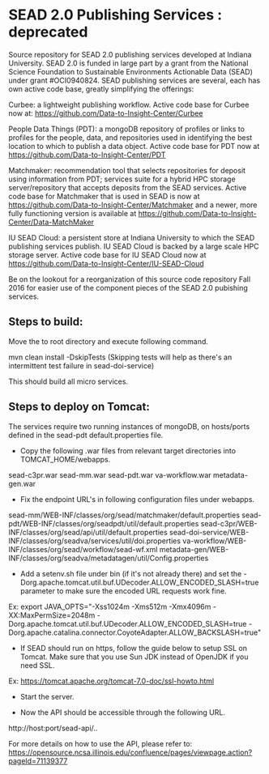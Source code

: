 SEAD 2.0 Publishing Services : deprecated
==========================================

Source repository for SEAD 2.0 publishing services developed at Indiana University. SEAD 2.0 is funded in large part by a grant from the National Science Foundation to Sustainable Environments Actionable Data (SEAD) under grant #OCI0940824.  SEAD publishing services are several, each has own active code base, greatly simplifying the offerings:

Curbee: a lightweight publishing workflow.  Active code base for Curbee now at: https://github.com/Data-to-Insight-Center/Curbee

People Data Things (PDT): a mongoDB repository of profiles or links to profiles for the people, data, and repositories used in identifying the best location to which to publish a data object. Active code base for PDT now at https://github.com/Data-to-Insight-Center/PDT

Matchmaker:  recommendation tool that selects repositories for deposit using information from PDT; services suite for a hybrid HPC storage server/repository that accepts deposits from the SEAD services.    Active code base for Matchmaker that is used in SEAD is now at  https://github.com/Data-to-Insight-Center/Matchmaker   and a newer, more fully functioning version is available at  https://github.com/Data-to-Insight-Center/Data-MatchMaker

IU SEAD Cloud:  a persistent store at Indiana University to which the SEAD publishing services publish.  IU SEAD Cloud is backed by a large scale HPC storage server. Active code base for IU SEAD Cloud now at https://github.com/Data-to-Insight-Center/IU-SEAD-Cloud 

Be on the lookout for a reorganization of this source code repository Fall 2016 for easier use of the component pieces of the SEAD 2.0 pubishing services.

Steps to build:
---------------

Move the to root directory and execute following command.

mvn clean install -DskipTests
(Skipping tests will help as there's an intermittent test failure in sead-doi-service)

This should build all micro services.

Steps to deploy on Tomcat:
--------------------------

The services require two running instances of mongoDB, on hosts/ports defined in the sead-pdt default.properties file.

* Copy the following .war files from relevant target directories into TOMCAT_HOME/webapps.

sead-c3pr.war
sead-mm.war
sead-pdt.war
va-workflow.war
metadata-gen.war


* Fix the endpoint URL's in following configuration files under webapps.

sead-mm/WEB-INF/classes/org/sead/matchmaker/default.properties
sead-pdt/WEB-INF/classes/org/seadpdt/util/default.properties
sead-c3pr/WEB-INF/classes/org/sead/api/util/default.properties
sead-doi-service/WEB-INF/classes/org/seadva/services/util/doi.properties
va-workflow/WEB-INF/classes/org/sead/workflow/sead-wf.xml
metadata-gen/WEB-INF/classes/org/seadva/metadatagen/util/Config.properties

* Add a setenv.sh file under bin (if it's not already there) and set the 
-Dorg.apache.tomcat.util.buf.UDecoder.ALLOW_ENCODED_SLASH=true parameter to make
sure the encoded URL requests work fine.

Ex: 
export JAVA_OPTS="-Xss1024m -Xms512m -Xmx4096m -XX:MaxPermSize=2048m -Dorg.apache.tomcat.util.buf.UDecoder.ALLOW_ENCODED_SLASH=true -Dorg.apache.catalina.connector.CoyoteAdapter.ALLOW_BACKSLASH=true"

* If SEAD should run on https, follow the guide below to setup SSL on Tomcat. Make sure that
you use Sun JDK instead of OpenJDK if you need SSL.

Ex:
https://tomcat.apache.org/tomcat-7.0-doc/ssl-howto.html

* Start the server.

* Now the API should be accessible through the following URL.

http://host:port/sead-api/..

For more details on how to use the API, please refer to:
https://opensource.ncsa.illinois.edu/confluence/pages/viewpage.action?pageId=71139377
